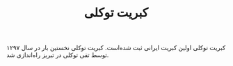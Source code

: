 ﻿---
layout: post
title: کبریت توکلی
name_en: tavakolimatch
company_slug: tavakolimatch
logo: 
cover: 
company_count:
founded:
location: ""
total_review: 
total_interview: 
salary_avg: 
salary_min: 
salary_max: 
rate: 
view_count: 
industry: تولید و صنایع
city:  آذربایجان شرقی, تبریز
size_en: VL
size: بیش از 1000 نفر
site: http://tavakolimatch.com/
---

کبریت توکلی اولین کبریت ایرانی ثبت شده‌است. کبریت توکلی نخستین بار در سال ۱۲۹۷ توسط تقی توکلی در تبریز راه‌اندازی شد.

